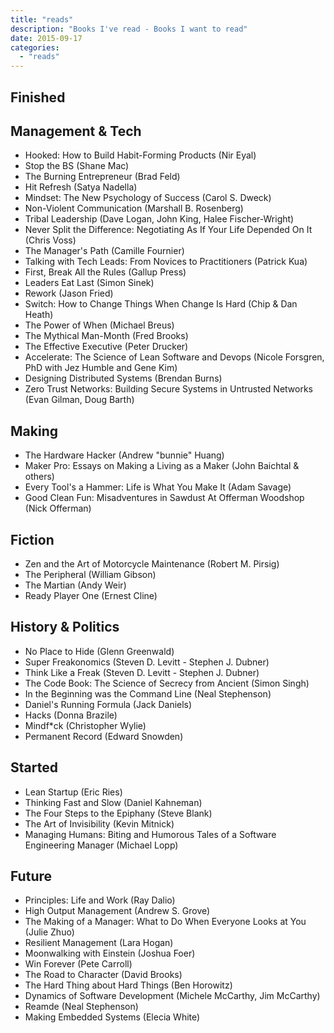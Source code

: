 ```yaml
---
title: "reads"
description: "Books I've read - Books I want to read"
date: 2015-09-17
categories:
  - "reads"
---
```


Finished
--------

## Management & Tech

* Hooked: How to Build Habit-Forming Products (Nir Eyal)
* Stop the BS (Shane Mac)
* The Burning Entrepreneur (Brad Feld)
* Hit Refresh (Satya Nadella)
* Mindset: The New Psychology of Success (Carol S. Dweck)
* Non-Violent Communication (Marshall B. Rosenberg)
* Tribal Leadership (Dave Logan, John King, Halee Fischer-Wright)
* Never Split the Difference: Negotiating As If Your Life Depended On It (Chris Voss)
* The Manager's Path (Camille Fournier)
* Talking with Tech Leads: From Novices to Practitioners (Patrick Kua)
* First, Break All the Rules (Gallup Press)
* Leaders Eat Last (Simon Sinek)
* Rework (Jason Fried)
* Switch: How to Change Things When Change Is Hard (Chip & Dan Heath)
* The Power of When (Michael Breus)
* The Mythical Man-Month (Fred Brooks)
* The Effective Executive (Peter Drucker)
* Accelerate: The Science of Lean Software and Devops (Nicole Forsgren, PhD with Jez Humble and Gene Kim)
* Designing Distributed Systems (Brendan Burns)
* Zero Trust Networks: Building Secure Systems in Untrusted Networks (Evan Gilman, Doug Barth)

## Making

* The Hardware Hacker (Andrew "bunnie" Huang)
* Maker Pro: Essays on Making a Living as a Maker (John Baichtal & others)
* Every Tool's a Hammer: Life is What You Make It (Adam Savage)
* Good Clean Fun: Misadventures in Sawdust At Offerman Woodshop (Nick Offerman)

## Fiction

* Zen and the Art of Motorcycle Maintenance (Robert M. Pirsig)
* The Peripheral (William Gibson)
* The Martian (Andy Weir)
* Ready Player One (Ernest Cline)

## History & Politics

* No Place to Hide (Glenn Greenwald)
* Super Freakonomics (Steven D. Levitt - Stephen J. Dubner)
* Think Like a Freak (Steven D. Levitt - Stephen J. Dubner)
* The Code Book: The Science of Secrecy from Ancient (Simon Singh)
* In the Beginning was the Command Line (Neal Stephenson)
* Daniel's Running Formula (Jack Daniels)
* Hacks (Donna Brazile)
* Mindf*ck (Christopher Wylie)
* Permanent Record (Edward Snowden)

Started
-------
* Lean Startup (Eric Ries)
* Thinking Fast and Slow (Daniel Kahneman)
* The Four Steps to the Epiphany (Steve Blank)
* The Art of Invisibility (Kevin Mitnick)
* Managing Humans: Biting and Humorous Tales of a Software Engineering Manager (Michael Lopp)

Future
----
* Principles: Life and Work (Ray Dalio)
* High Output Management (Andrew S. Grove)
* The Making of a Manager: What to Do When Everyone Looks at You (Julie Zhuo)
* Resilient Management (Lara Hogan)
* Moonwalking with Einstein (Joshua Foer)
* Win Forever (Pete Carroll)
* The Road to Character (David Brooks)
* The Hard Thing about Hard Things (Ben Horowitz)
* Dynamics of Software Development (Michele McCarthy, Jim McCarthy)
* Reamde (Neal Stephenson)
* Making Embedded Systems (Elecia White)